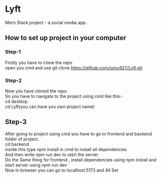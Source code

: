 # Lyft
Mern Stack project - a social media app.
## How to set up project in your computer  
### Step-1  
Firstly you have to clone the repo  
open you cmd and use git clone https://github.com/sonu927/Lyft.git  

### Step-2  
Now you have cloned the repo  
So you have to navigate to the project using cmd like this:-  
cd desktop  
cd Lyft(you can have you own project name)  

## Step-3  
After going to project using cmd you have to go to frontend and backend folder of project.  
cd backend  
inside this type npm install in cmd to install all dependencies  
And then write npm run dev to start the server  
Do the Same thing for frontend , install dependencies using npm install and start server using npm run dev  
Now in browser you can go to localhost:5173 and All Set
